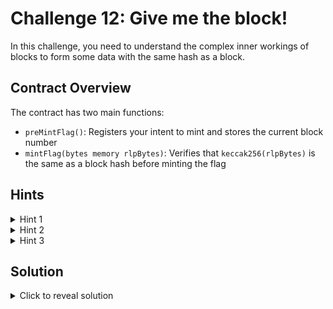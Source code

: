 # Challenge 12: Give me the block!

In this challenge, you need to understand the complex inner workings of blocks to form some data with the same hash as a block.

## Contract Overview
The contract has two main functions:
- `preMintFlag()`: Registers your intent to mint and stores the current block number
- `mintFlag(bytes memory rlpBytes)`: Verifies that `keccak256(rlpBytes)` is the same as a block hash before minting the flag

## Hints
<details>
<summary>Hint 1</summary>
<code>mintFlag(bytes memory rlpBytes)</code> requires <code>keccak256(rlpBytes)</code> to be the same as <code>blockhash(registeredBlock)</code>. It's virtually impossible to find data that hashes to the same value. How else can you get some data that has the same hash?
</details>

<details>
<summary>Hint 2</summary>
Under the hood, <code>blockhash()</code> has a <code>keccak256()</code> operation. If we figure out the parameters to this hash, we can pass that into the <code>mintFlag()</code> function!
</details>

<details>
<summary>Hint 3</summary>
A block hash is the Keccak-256 hash of the block header encoded in RLP. Note that this is Optimism, so the block header will be different!

Specifically, here is the structure of the Optimism block header:

```
[
    parentBlockHash,
    sha3Uncles,
    miner,
    stateRoot,
    transactionsRoot,
    receiptsRoot,
    logsBloom,
    number,
    gasLimit,
    gasUsed,
    timestamp,
    extraData,
    mixHash,
    nonce, // <- after PoW, 8 bytes of zeros
    baseFeePerGas,
    withdrawalsRoot,
    blobGasUsed,
    excessBlobGas,
    parentBeaconBlockRoot
]
```
</details>

## Solution
<details>
<summary>Click to reveal solution</summary>

1. First, register for minting:
<pre><code>challenge12.preMintFlag();
uint256 targetBlock = block.number + challenge12.futureBlocks();</code></pre>

2. Get the block data for <code>targetBlock</code>. This can be obtained by an <code>eth_getBlockByNumber</code> call to an RPC.

3. After converting to a list (see hint #3), RLP encode it.

4. Submit the proof:
<pre><code>challenge12.mintFlag(rlpEncoded);</code></pre>

The contract will:
- Verify the block number matches
- Check that the RLP-encoded header matches the block hash
- Mint your flag if everything is correct

Congratulations! You've mastered block header verification and RLP encoding! 🎉
</details>
